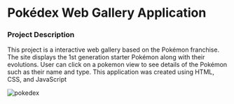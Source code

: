 # Pokédex Web Gallery Application 

### Project Description 

This project is a interactive web gallery based on the Pokémon franchise. 
The site displays the 1st generation starter Pokémon along with their evolutions.
User can click on a pokemon view to see details of the Pokémon such as their name and type.
This application was created using HTML, CSS, and JavaScript

![pokedex](https://github.com/user-attachments/assets/154db08b-6a0d-40ca-a993-afc1545c79dc)

